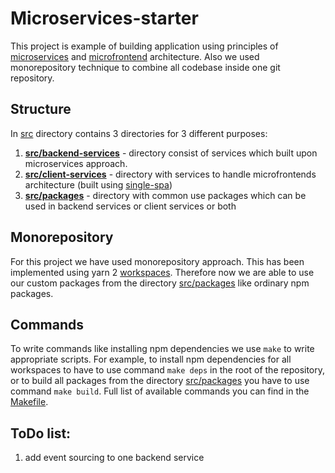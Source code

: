 # Microservices-starter

This project is example of building application using principles of [microservices](https://microservices.io/) and [microfrontend](https://micro-frontends.org/) architecture. Also we used monorepository technique to combine all codebase inside one git repository.

## Structure

In [src](./src) directory contains 3 directories for 3 different purposes:
1. **[src/backend-services](./src/backend-services)** - directory consist of services which built upon microservices approach.
2. **[src/client-services](./src/client-services)** - directory with services to handle microfrontends architecture (built using [single-spa](https://single-spa.js.org/))
3. **[src/packages](./src/packages)** - directory with common use packages which can be used in backend services or client services or both

## Monorepository

For this project we have used monorepository approach. This has been implemented using yarn 2 [workspaces](https://yarnpkg.com/features/workspaces). Therefore now we are able to use our custom packages from the directory [src/packages](./src/packages) like ordinary npm packages.

## Commands

To write commands like installing npm dependencies we use `make` to write appropriate scripts. For example, to install npm dependencies for all workspaces to have to use command `make deps` in the root of the repository, or to build all packages from the directory [src/packages](./src/packages) you have to use command `make build`. Full list of available commands you can find in the [Makefile](./Makefile).

## ToDo list:
1) add event sourcing to one backend service
